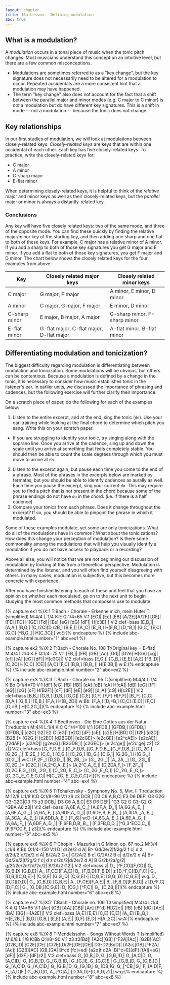 ```yaml
---
layout: chapter
title: 16a Lesson - Defining modulation
abc: true
---
```


## What is a modulation?

A *modulation* occurs in a tonal piece of music when the tonic pitch changes. Most musicians understand this concept on an intuitive level, but there are a few common misconceptions. 
- Modulations are sometimes referred to as a "key change", but the key signature does not necessarily need to be altered for a modulation to occur. Repeated accidentals are a more consistent hint that a modulation may have happened.
- The term "key change" also does not account for the fact that a shift between the parallel major and minor modes (e.g. C major to C minor) is *not* a modulation but do have different key signatures. This is a shift in mode -- not a modulation -- because the tonic does not change.

## Key relationships

In our first studies of modulation, we will look at modulations between closely-related keys. *Closely-related keys* are keys that are within one accidental of each other. Each key has five closely-related keys. To practice, write the closely-related keys for:
- C major
- A minor
- C-sharp major
- E-flat minor

When determining closely-related keys, it is helpful to think of the *relative* major and minor keys as well as their closely-related keys, but the *parallel* major or minor is always a distantly-related key.

### Conclusions

Any key will have five closely related keys: two of the same mode, and three of the opposite mode. You can find these quickly by finding the relative major/minor key of the starting key, and then adding one sharp and one flat to both of these keys. For example, C major has a relative minor of A minor. If you add a sharp to both of those key signatures you get G major and E minor. If you add a flat to both of those key signatures, you get F major and D minor. The chart below shows the closely related keys for the four examples from above.

Key | Closely related major keys | Closely related minor keys
 --- | --- | ---
 C major | G major, F major | A minor, E minor, D minor
 A minor | C major, G major, F major | E minor, D minor
 C-sharp minor | E major, B major, A major | G-sharp minor, F-sharp minor
 E-flat minor | G-flat major, C-flat major, D-flat major | A-flat minor, B-flat minor

## Differentiating modulation and tonicization?

The biggest difficulty regarding modulation is differentiating between modulation and tonicization. Some modulations will be obvious, but others can be contentious. Because a modulation is defined by a change in the tonic, it is necessary to consider how music establishes tonic in the listener's ear. In earlier units, we discussed the importance of phrasing and cadences, but the following exercise will further clarify their importance.

On a scratch piece of paper, do the following for each of the examples below:
1. Listen to the entire excerpt, and at the end, sing the tonic (`do`). Use your ear-training while looking at the final chord to determine which pitch you sang. Write this on your scratch paper.
  - If you are struggling to identify your tonic, try singing along with the soprano line. Once you arrive at the cadence, sing up and down the scale until you arrive at something that feels completely stable. You should then be able to count the scale degrees through which you must move to arrive at `do`.
2. Listen to the excerpt again, but pause each time you come to the end of a phrase. Most of the phrases in the excerpts below are marked by fermatas, but you should be able to identify cadences as aurally as well. Each time you pause the excerpt, sing your current `do`. This may require you to find a pitch that is not present in the chord because some of the phrase endings do not have `do` in the chord. (i.e. if there is a half cadence)
3. Compare your tonics from each phrase. Does it change throughout the excerpt? If so, you should be able to pinpoint the phrase in which it modulated.

Some of these examples modulate, yet some are only tonicizations. What do all of the modulations have in common? What about the tonicizations? How does this change your perception of modulation? Is there some commonality among the modulations that will help you visually identify a modulation if you do not have access to playback or a recording?

Above all else, you will notice that we are not beginning our discussion of modulation by looking at this from a theoretical perspective. Modulation is determined by the listener, and you will often find yourself disagreeing with others. In many cases, modulation is subjective, but this becomes more concrete with experience.

After you have finished listening to each of these and feel that you have an opinion on whether each modulated, go on to the next unit to begin studying the most common methods that composers use to modulate.

{% capture ex1 %}X:1
T:Bach - Chorale - Erkenne mich, mein Huter
T:(simplified)
M:4/4
L:1/4
K:E
Q:1/4=65
V:1
[EG]| [Ec] [EB] [A/2E][A/2F] [GE]| [FE] [FD] H[GE] [Fd]| [Ee] [eG] [dG] [dF]| H[c3E]|]
V:2 clef=bass
[E,B,]| [A,A,] [B,G,] [C,/2C][D,/2B,] [B,E,]| [A,,C] [B,,B,] H[E,B,] [D,^B,]| [G,C,] [E,C] [G,C] [^B,G,,]| H[C,3C]|]
w:E:{% endcapture %}
{% include abc-example.html number="1" abc=ex1 %}

{% capture ex2 %}X:2
T:Bach - Chorale No. 108
T:(Original key = E-flat)
M:4/4
L:1/4
K:E
Q:1/4=75
V:1
[EB,]| [EB] [GB] [Ac] [Gd]| [G2e] H[Ge] [cg]| [cf] [eA] [eG] [dF]| H[e3G]|]
V:2 clef=bass
[E,G,]| [G,B,] [E,E] [A,E] [^B,,D]| [C,2C] H[C,C] [CE]| [A,C] [F,C] [B,B,] [B,B,,]| H[E,3B,]|
w:E:{% endcapture %}
{% include abc-example.html number="2" abc=ex2 %}

{% capture ex3 %}X:3
T:Bach - Chorale no. 95 
T:(simplified)
M:4/4
L:1/4
K:Bb
Q:1/4=70
V:1
[dF] [eG] [fB] [fB]| [eA] [dB] [cA] H[cA]| [dB] [eG] [fF] [eG]| [cG] [cF] H[B2F]|
[cF] [dF] [eE] [eG]| [d_A] [dG] H[c2E]|]
V:2 clef=bass
[B,B,] [G,B,] [D,B,] [G,D]| [C,E] [D,F] [F,F] H[F,F]| [B,,F] [C,C] [D,A,] [G,B,]| [E,B,] [F,A,] H[B,,2D]|
w:Bb:
[F,A,] [D,=B,] [C,C] [E,C]| [F,C] [G,=B,] H[C,2G,]|]{% endcapture %}
{% include abc-example.html number="3" abc=ex3 %}

{% capture ex4 %}X:4
T:Beethoven - Die Ehre Gottes aus der Natur
T:reduction
M:4/4
L:1/4
K:C
Q:1/4=100
V:1
[GFDB,] [GFDB,] [GFDB,] [GFDB,]| [c2C] G2| E2 C [eG]| [e2G] [dF] [cE]| [c2E] H[BD] G|
[f2F] [d2D]| [B2B,]> [G2G,]| [c2EC] [d2BGD]| [e2cGE]> [e2cGE]| [e2^cAE]> [e2cAE]| [f2dAF]> [d2AD]| [g2ecG] [B2GDB,]| [c2GEC]> [e'2c'ge]| [e'2c'ge] z2| z2 z|]
V:2 clef=bass
[G,,F,D,B,,] [G,,F,D,B,,][G,,F,D,B,,][G,,F,D,B,,]| [C,,2C,] [G,2G,,]| [E,2E,,] [C,C,,] [C,G,]| [C,2G,] [B,,G,] [C,G,]| [G,2G,,] H[G,G,,] [G,G,,]|
w:C:
[F,2F,,] [D,2D,,]| [B,,2B,,,]> [G,,,2G,,]| [A,,2A,,,] [G,,,2G,,]| [C,2C,,]> [C2C,]| [A,2^C,A,,E,]> [A,2^C,A,,E,]| [D,2DA,F,]> [F,2F,,]| [G,2C,E,G,,] [G,,,2G,,]| [C,,2G,,E,,C,]> [C,,2G,,E,,C,]| [C,,2G,,E,,C,]> [C,,2G,,E,,C,E,G,C]| H[C,,2G,,E,,C,E,G,C]>|]{% endcapture %}
{% include abc-example.html number="4" abc=ex4 %}

{% capture ex5 %}X:5
T:Tchaikovsky - Symphony No. 5, Mvt. II
T:reduction
M:12/8
L:1/8
K:D
Q:1/8=90
V:1
z6 z3 DCB,| D3 C6 A,B,C| E3 D6 DEF| G3 G2G G3-G2G|G3 F3 z3 DCB,|
D3 C6 A,B,C| E3 D6 DEF| ^G3 G2 G G3-G2 G| ^GBA A6 z3|]
V:2 clef=bass
[A,6E,A,,C,,] [A,6F,A,,D,,]| [A,6G,A,,E,,] [A,6E,A,,G,,]| [A,6A,,F,,] [A,6DF,A,,D,,]| [G,6DE,B,,E,,B,,,] [A,3DA,,,A,,E,,][A,3CA,,,A,,E,,]| [A,6DD,A,,E,,] [F,,6]|
w:D:
[A,6G,A,,E,,] [A,6E,A,,G,,]| [A,6A,,F,,] [A,6DF,A,,D,,]| [F,6FB,D,B,,B,,,] [F,3FB,D,D,,][^G,3^ECC,C,,]| [F,9FCC,F,,] z3|]{% endcapture %}
{% include abc-example.html number="5" abc=ex5 %}

{% capture ex6 %}X:6
T:Chopin - Mazurka in G Minor, op. 67 no.2
M:3/4
L:1/4
K:Bb
Q:1/4=150
V:1
D| d/2e/2 d A| B> Gd/2e/2|f/2g/2 f c| d z d/2d/2|d/2e/2 d A| B/2A/2 G c| G/2A/2 B c| G/2A/2 B c|
d/2e/2 d A| B> Gd/2e/2|f/2g/2 f c| d z d/2d/2|d/2e/2 d A| B G/2b/2a/g/2| g/2f/2e/2e/2d/2c/2| B/2A/2 G2|]
V:2 clef=bass
z| D,, [^F,CD][F,CD]| G,, [G,B,D] [G,B,E]| A,, [F,CE][F,A,E]| B,, [F,B,D][F,B,D]| z [D,^F,C][D,F,C]| G,, [D,B,][C,G,E]-| [C,G,E] [G,G,,D] [C,G,E]-| [C,G,E] [G,G,,D] [C,G,E]|
w:g:
D,, [D,D][D,D]| G,, [G,B,D] [G,B,E]| A,, [F,CE][F,A,E]| B,, [F,B,D][F,B,D]| z [D,^F,C][D,F,C]| G,, [G,DB,][C,G,E]| D, [CG,] [^F,C]| G,, [D,2B,]|]]{% endcapture %}
{% include abc-example.html number="6" abc=ex6 %}

{% capture ex7 %}X:7
T:Bach - Chorale no. 106 
T:(simplified)
M:4/4
L:1/4
K:A
Q:1/4=65
V:1
[Ac] [GB] [AA] [GB]| [Ac] [F^d] H[G2e]| [fB] [eB] [dG] [Ac]| [BA] [BG] H[A2E]|]
V:2 clef=bass
[A,E] [E,E] [C,E] [E,E]| [A,,E] [B,,B,] H[E,2B,]| [B,D] [G,B,] [E,E] [A,E]| [D,F] [E,D] H[A,,2C]|
w:A:{% endcapture %}
{% include abc-example.html number="7" abc=ex7 %}

{% capture ex8 %}X:8
T:Mendelssohn - Songs Without Words
T:(simplified)
M:6/8
L:1/8
K:Bb
Q:1/8=90
V:1
z3 z2[Bd]| [A2c][GB] [^F2A][Ac]| [G2B][AC] [G2B,]D| [C2E][CE] [C/2E][D/2F][GE][CE]| D3-D2[BdD]|
[A2c][GB] [^F2A][Ac]| [G2B][AC] [GB,]GA| B^cd [fc]=ed| [a2d]f d2A| B[^c=E][dF] [fA][=eG][dF]| [d3F]-[dF]z2|]
V:2 clef=bass
G,,[G,B,]D, G,,[G,B,]D,| G,,[A,C]D, G,,[A,C]D,| G,,[G,B,]D, G,,[G,B,]D,| G,,[G,]E, G,,[G,C]E,| G,,[G,B,]D, G,,[G,B,]D,| 
G,,[A,C]D, G,,[A,C]D,| G,,[G,B,]D, G,,[G,]D,| G,,[DB,]G, G,,[^CB,]G,| F,,[A,D]F, F,,[A,D]F,| G,,[B,D]G, A,,[^C]A,| [D,3A,D]-[D,A,D]z2|]
w:g:{% endcapture %}
{% include abc-example.html number="8" abc=ex8 %}